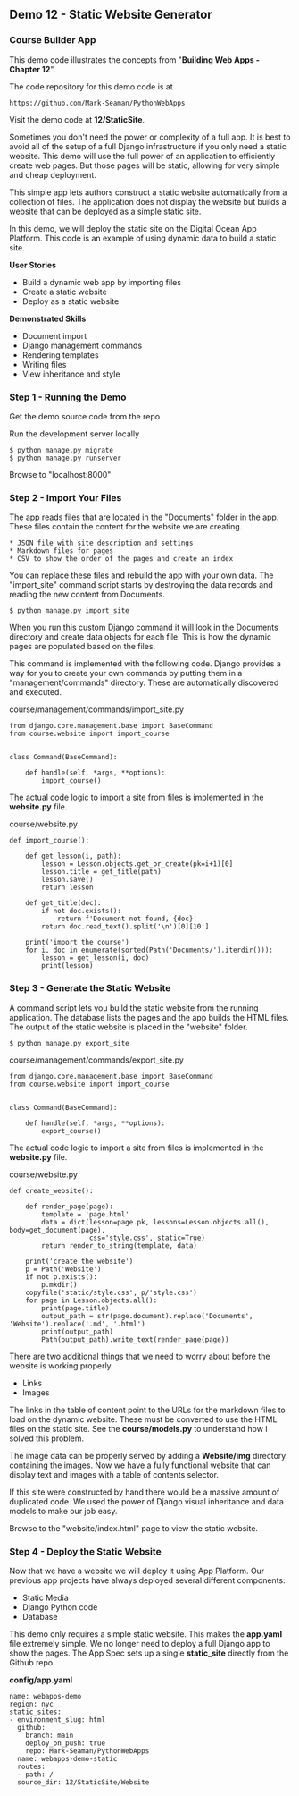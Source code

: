 ## Demo 12 - Static Website Generator

### Course Builder App

This demo code illustrates the concepts from "**Building Web Apps - Chapter 12**".

The code repository for this demo code is at

    https://github.com/Mark-Seaman/PythonWebApps
    
Visit the demo code at **12/StaticSite**.

Sometimes you don't need the power or complexity of a full app. It is best
to avoid all of the setup of a full Django infrastructure if you only need
a static website. This demo will use the full power of an application to 
efficiently create web pages. But those pages will be static, allowing
for very simple and cheap deployment.

This simple app lets authors construct a static website automatically from a
collection of files. The application does not display the website but builds
a website that can be deployed as a simple static site.

In this demo, we will deploy the static site on the Digital Ocean App Platform. This
code is an example of using dynamic data to build a static site.


**User Stories**

* Build a dynamic web app by importing files
* Create a static website
* Deploy as a static website


**Demonstrated Skills**

* Document import
* Django management commands
* Rendering templates
* Writing files
* View inheritance and style



### Step 1 - Running the Demo

Get the demo source code from the repo

Run the development server locally

    $ python manage.py migrate
    $ python manage.py runserver

Browse to "localhost:8000"


### Step 2 - Import Your Files

The app reads files that are located in the "Documents" folder in the app.
These files contain the content for the website we are creating.

    * JSON file with site description and settings
    * Markdown files for pages
    * CSV to show the order of the pages and create an index

You can replace these files and rebuild the app with your own data.
The "import_site" command script starts by destroying the data records and reading
the new content from Documents.

    $ python manage.py import_site

When you run this custom Django command it will look in the Documents directory and
create data objects for each file. This is how the dynamic pages are
populated based on the files.

This command is implemented with the following code. Django provides a way for you to 
create your own commands by putting them in a "management/commands" directory. These
are automatically discovered and executed.

course/management/commands/import_site.py

    from django.core.management.base import BaseCommand
    from course.website import import_course


    class Command(BaseCommand):

        def handle(self, *args, **options):
            import_course()

The actual code logic to import a site from files is implemented in the **website.py** file.

course/website.py

    def import_course():

        def get_lesson(i, path):
            lesson = Lesson.objects.get_or_create(pk=i+1)[0]
            lesson.title = get_title(path)
            lesson.save()
            return lesson

        def get_title(doc):
            if not doc.exists():
                return f'Document not found, {doc}'
            return doc.read_text().split('\n')[0][10:]

        print('import the course')
        for i, doc in enumerate(sorted(Path('Documents/').iterdir())):
            lesson = get_lesson(i, doc)
            print(lesson)


### Step 3 - Generate the Static Website

A command script lets you build the static website from the running application.
The database lists the pages and the app builds the HTML files. The output
of the static website is placed in the "website" folder.

    $ python manage.py export_site


course/management/commands/export_site.py

    from django.core.management.base import BaseCommand
    from course.website import import_course


    class Command(BaseCommand):

        def handle(self, *args, **options):
            export_course()


The actual code logic to import a site from files is implemented in the **website.py** file.

course/website.py

    def create_website():

        def render_page(page):
            template = 'page.html'
            data = dict(lesson=page.pk, lessons=Lesson.objects.all(), body=get_document(page),
                        css='style.css', static=True)
            return render_to_string(template, data)

        print('create the website')
        p = Path('Website')
        if not p.exists():
            p.mkdir()
        copyfile('static/style.css', p/'style.css')
        for page in Lesson.objects.all():
            print(page.title)
            output_path = str(page.document).replace('Documents', 'Website').replace('.md', '.html')
            print(output_path)
            Path(output_path).write_text(render_page(page))

There are two additional things that we need to worry about before the website is working 
properly.

* Links
* Images

The links in the table of content point to the URLs for the markdown files to load on the
dynamic website.  These must be converted to use the HTML files on the static site.
See the **course/models.py** to understand how I solved this problem.

The image data can be properly served by adding a **Website/img** directory containing the
images. Now we have a fully functional website that can display text and images with a
table of contents selector.

If this site were constructed by hand there would be a massive amount of duplicated code.
We used the power of Django visual inheritance and data models to make our job easy.

Browse to the "website/index.html" page to view the static website.


### Step 4 - Deploy the Static Website

Now that we have a website we will deploy it using App Platform. Our previous
app projects have always deployed several different components:

* Static Media
* Django Python code
* Database

This demo only requires a simple static website.  This makes the **app.yaml**
file extremely simple.  We no longer need to deploy a full Django app to show the pages. The App
Spec sets up a single **static_site** directly from the Github repo.


**config/app.yaml**

    name: webapps-demo
    region: nyc
    static_sites:
    - environment_slug: html
      github:
        branch: main
        deploy_on_push: true
        repo: Mark-Seaman/PythonWebApps
      name: webapps-demo-static
      routes:
      - path: /
      source_dir: 12/StaticSite/Website


